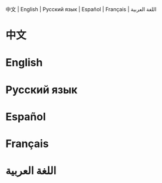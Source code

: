 中文 | English | Русский язык | Español | Français | اللغة العربية

# 中文

# English

# Русский язык

# Español

# Français

# اللغة العربية
